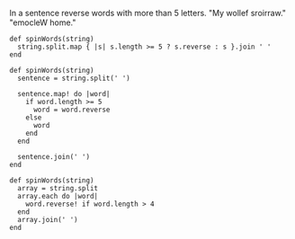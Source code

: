 In a sentence reverse words with more than 5 letters. "My wollef sroirraw." "emocleW home."

````
def spinWords(string)
  string.split.map { |s| s.length >= 5 ? s.reverse : s }.join ' '
end
````
```
def spinWords(string)
  sentence = string.split(' ')
  
  sentence.map! do |word|
    if word.length >= 5
      word = word.reverse
    else 
      word
    end
  end
  
  sentence.join(' ')
end
```
```
def spinWords(string)
  array = string.split
  array.each do |word|
    word.reverse! if word.length > 4
  end
  array.join(' ')
end
```
